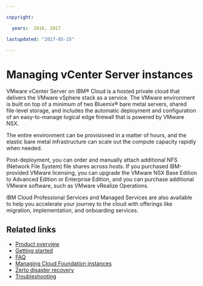 ```yaml
---

copyright:

  years:  2016, 2017

lastupdated: "2017-05-25"

---
```


# Managing vCenter Server instances

VMware vCenter Server on IBM® Cloud is a hosted private cloud
that delivers the VMware vSphere stack as a service. The VMware
environment is built on top of a minimum of two Bluemix® bare
metal servers, shared file-level storage, and includes the
automatic deployment and configuration of an easy-to-manage
logical edge firewall that is powered by VMware NSX. 

The entire
environment can be provisioned in a matter of hours, and the
elastic bare metal infrastructure can scale out the compute
capacity rapidly when needed.

Post-deployment, you can order and manually attach additional NFS
(Network File System) file shares across hosts. If you purchased
IBM-provided VMware licensing, you can upgrade the VMware NSX
Base Edition to Advanced Edition or Enterprise Edition, and you
can purchase additional VMware software, such as VMware vRealize
Operations. 

IBM Cloud Professional Services and Managed Services
are also available to help you accelerate your journey to the
cloud with offerings like migration, implementation, and
onboarding services.


## Related links

* [Product overview](../vmonic/prod_overview.html)
* [Getting started](../vmonic/gettingstarted.html)
* [FAQ](../vmonic/faq.html)
* [Managing Cloud Foundation instances](../sddc/sd_overview.html)
* [Zerto disaster recovery](../vmonic/addingzertodr.html)
* [Troubleshooting](../vmonic/troubleshooting.html)

